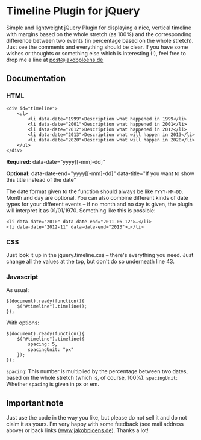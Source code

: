 # Timeline Plugin for jQuery

Simple and lightweight jQuery Plugin for displaying a nice, vertical timeline with margins based on the whole stretch (as 100%) and the corresponding difference between two events (in percentage based on the whole stretch). Just see the comments and everything should be clear. If you have some wishes or thoughts or something else which is interesting (!), feel free to drop me a line at post@jakobploens.de

## Documentation

### HTML

	<div id="timeline">
		<ul>
			<li data-date="1999">Description what happened in 1999</li>
			<li data-date="2001">Description what happened in 2001</li>
			<li data-date="2012">Description what happened in 2012</li>
			<li data-date="2013">Description what will happen in 2013</li>
			<li data-date="2020">Description what will happen in 2020</li>
		</ul>
	</div>


**Required:**
	data-date="yyyy[[-mm]-dd]"

**Optional:**
	data-date-end="yyyy[[-mm]-dd]"
	data-title="If you want to show this title instead of the date"

The date format given to the function should always be like <code>YYYY-MM-DD</code>. Month and day are optional. You can also combine different kinds of date types for your different events – if no month and no day is given, the plugin will interpret it as 01/01/1970. Something like this is possible:

	<li data-date="2010" data-date-end="2011-06-12">…</li>
	<li data-date="2012-11" data-date-end="2013">…</li>


### CSS

Just look it up in the jquery.timeline.css – there's everything you need. Just change all the values at the top, but don't do so underneath line 43.

### Javascript

As usual:

	$(document).ready(function(){
		$("#timeline").timeline();
	});

With options:

	$(document).ready(function(){
		$("#timeline").timeline({
			spacing: 5,
			spacingUnit: "px"
		});
	});

<code>spacing</code>: This number is multiplied by the percentage between two dates, based on the whole stretch (which is, of course, 100%).
<code>spacingUnit</code>: Whether <code>spacing</code> is given in px or em.


## Important note

Just use the code in the way you like, but please do not sell it and do not claim it as yours. I'm very happy with some feedback (see mail address above) or back links (www.jakobploens.de). Thanks a lot!
